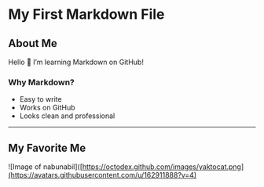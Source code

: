 # My First Markdown File

## About Me
Hello 👋 I’m learning Markdown on GitHub!

### Why Markdown?
- Easy to write  
- Works on GitHub  
- Looks clean and professional  

---

## My Favorite Me
![Image of nabunabil]([https://octodex.github.com/images/yaktocat.png](https://avatars.githubusercontent.com/u/162911888?v=4)
